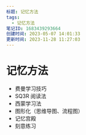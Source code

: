 ```yaml
---
标题: 记忆方法
tags:
  - 记忆方法
笔记ID: 1683439293664
创建时间: 2023-05-07 14:01:33
更新时间: 2023-11-28 11:27:03
---
```


# 记忆方法

- 费曼学习技巧
- SQ3R 阅读法
- 西蒙学习法
- 图形化（思维导图、流程图）
- 记忆宫殿
- 刻意练习
